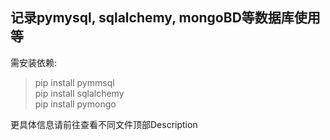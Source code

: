 ## 记录pymysql, sqlalchemy, mongoBD等数据库使用等

需安装依赖:

> pip install pymmsql <br/>
> pip install sqlalchemy <br/>
> pip install pymongo <br/>

更具体信息请前往查看不同文件顶部Description



